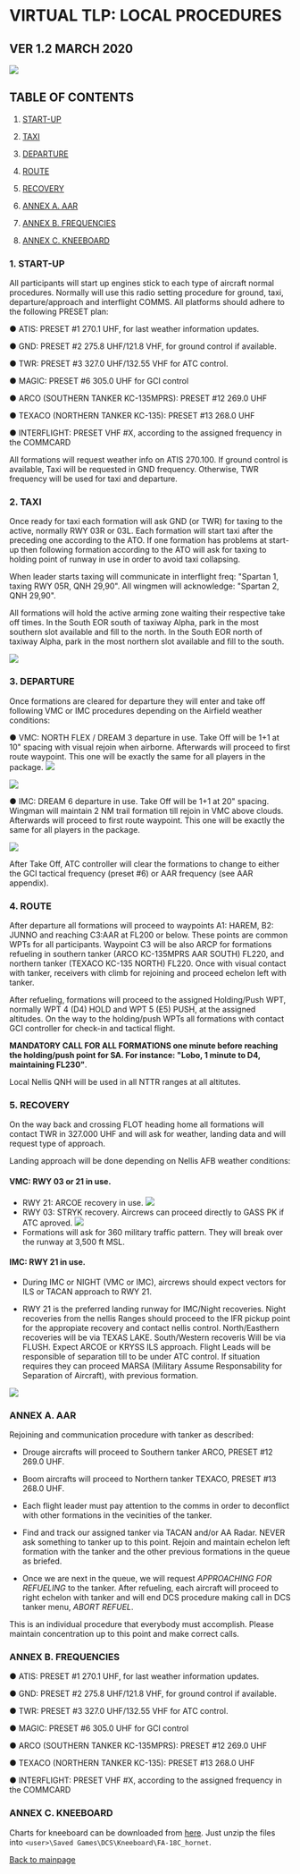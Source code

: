 # VIRTUAL TLP: LOCAL PROCEDURES

## VER 1.2 MARCH 2020

![](../Images/vTLPlogo.png)



## TABLE OF CONTENTS

1.  [START-UP](#1--start-up) 

2.  [TAXI](#2--taxi)

3.  [DEPARTURE](#3--departure)

4.  [ROUTE](#4--route)

5.  [RECOVERY](#5--recovery)

6.  [ANNEX A. AAR](#annex-a-aar)

7.  [ANNEX B. FREQUENCIES](#annex-b-frequencies)

8. [ANNEX C. KNEEBOARD](#annex-c-kneeboard)

### 1.  **START-UP**

All participants will start up engines stick to each type of aircraft normal procedures. Normally will use this radio setting procedure for ground, taxi, departure/approach and interflight COMMS. All platforms should adhere to the following PRESET plan:

● ATIS: PRESET #1 270.1 UHF, for last weather information updates.

● GND:  PRESET #2 275.8 UHF/121.8 VHF, for ground control if available.

● TWR:  PRESET #3 327.0 UHF/132.55 VHF for ATC control.

● MAGIC:  PRESET #6 305.0 UHF for GCI control

● ARCO (SOUTHERN TANKER KC-135MPRS):  PRESET #12 269.0 UHF

● TEXACO (NORTHERN TANKER KC-135):    PRESET #13 268.0 UHF

● INTERFLIGHT: PRESET VHF #X, according to the assigned frequency in the COMMCARD

All formations will request weather info on ATIS 270.100. If ground control is available, Taxi will be requested in GND frequency. Otherwise, TWR frequency will be used for taxi and departure.


### 2.  **TAXI**

Once ready for taxi each formation will ask GND (or TWR) for taxing to the active, normally RWY 03R or 03L. Each formation will start taxi after the preceding one according to the ATO. If one formation has problems at start-up then
following formation according to the ATO will ask for taxing to holding point of runway in use in order to avoid taxi collapsing.

When leader starts taxing will communicate in interflight freq: "Spartan 1, taxing RWY 05R, QNH 29,90". All wingmen will acknowledge: "Spartan 2, QNH 29,90".

All formations will hold the active arming zone waiting their respective take off times. In the South EOR south of taxiway Alpha, park in the most southern slot available and fill to the north. In the South EOR north of taxiway Alpha, park in the most northern slot available and fill to the south.

![](../Images/NellisAFB.png)

### 3.  **DEPARTURE**

Once formations are cleared for departure they will enter and take off following VMC or IMC procedures depending on the Airfield weather conditions:

● VMC: NORTH FLEX / DREAM 3 departure in use. Take Off will be 1+1 at 10" spacing with visual rejoin when airborne. Afterwards will proceed to first route waypoint. This one will be exactly the same for all players in the package.
 ![](../Images/FlexTurnout.jpg)
 
 ![](../Images/FlexTurnoutRWY21.jpg)
 
● IMC: DREAM 6 departure in use. Take Off will be 1+1 at 20" spacing. Wingman will maintain 2 NM trail formation till rejoin in VMC above clouds. Afterwards will proceed to first route waypoint. This one will be exactly the same for all players in the package.

![](../Images/Dream6.jpg)

After Take Off, ATC controller will clear the formations to change to either the GCI tactical frequency (preset #6) or AAR frequency (see AAR appendix).


### 4.  **ROUTE**

After departure all formations will proceed to  waypoints A1: HAREM,  B2: JUNNO and reaching C3:AAR at FL200 or below. These points are common WPTs for all participants. Waypoint C3 will be also ARCP for formations refueling in southern tanker (ARCO KC-135MPRS AAR SOUTH) FL220, and northern tanker (TEXACO KC-135 NORTH) FL220. 
Once with visual contact with tanker, receivers with climb for rejoining and proceed echelon left with tanker.

After refueling, formations will proceed to the assigned Holding/Push WPT, normally WPT 4 (D4) HOLD and WPT 5 (E5) PUSH, at the assigned altitudes. On the way to the holding/push WPTs all formations with contact GCI controller for check-in and tactical flight.

**MANDATORY CALL FOR ALL FORMATIONS one minute before reaching the holding/push point for SA. For instance: "Lobo, 1 minute to D4, maintaining FL230"**.

Local Nellis QNH will be used in all NTTR ranges at all altitutes.

### 5.  **RECOVERY**

On the way back and crossing FLOT heading home all formations will contact TWR in 327.000 UHF and will ask for weather, landing data and will request type of approach.

Landing approach will be done depending on Nellis AFB weather conditions:

#### VMC: RWY 03 or 21 in use.
 - RWY 21: ARCOE recovery in use.
 ![](../Images/ArcoeRecovery.jpg)
 - RWY 03: STRYK recovery. Aircrews can proceed directly to GASS PK if ATC aproved.
 ![](../Images/StrykRecovery.jpg)
 - Formations will ask for 360 military traffic pattern. They will break over the runway at 3,500 ft MSL.
 
#### IMC: RWY 21 in use.

 - During IMC or NIGHT (VMC or IMC), aircrews should expect vectors for ILS or TACAN approach to RWY 21.

 - RWY 21 is the preferred landing runway for IMC/Night recoveries. Night recoveries from the nellis Ranges should proceed to the IFR pickup point for the appropiate recovery and contact nellis control. North/Easthern recoveries will be via TEXAS LAKE. South/Western recoveris Will be via FLUSH. Expect ARCOE or KRYSS ILS approach. Flight Leads will be responsible of separation till to be under ATC control. If situation requires they can proceed MARSA (Military Assume Responsability for Separation of Aircraft), with previous formation.

![](../Images/ILS_RWY21.jpg)



### **ANNEX A. AAR**

 Rejoining and communication procedure with tanker as described:

 - Drouge aircrafts will proceed to Southern tanker ARCO, PRESET #12 269.0 UHF.
 
 - Boom aircrafts will proceed to Northern tanker TEXACO, PRESET #13 268.0 UHF.
 
 - Each flight leader must pay attention to the comms in order to deconflict with other formations in the vecinities of the tanker.

 - Find and track our assigned tanker via TACAN and/or AA Radar. NEVER ask something to tanker up to this point. Rejoin and maintain  echelon left formation with the tanker and the other previous formations in the queue as briefed.

 - Once we are next in the queue, we will request _APPROACHING FOR REFUELING_ to the tanker. After refueling, each aircraft will proceed to right echelon with tanker and will end DCS procedure making call in DCS tanker menu, _ABORT REFUEL_.

This is an individual procedure that everybody must accomplish. Please maintain concentration up to this point and make correct calls.


### **ANNEX B. FREQUENCIES**

● ATIS: PRESET #1 270.1 UHF, for last weather information updates.

● GND:  PRESET #2 275.8 UHF/121.8 VHF, for ground control if available.

● TWR:  PRESET #3 327.0 UHF/132.55 VHF for ATC control.

● MAGIC:  PRESET #6 305.0 UHF for GCI control

● ARCO (SOUTHERN TANKER KC-135MPRS):  PRESET #12 269.0 UHF

● TEXACO (NORTHERN TANKER KC-135):    PRESET #13 268.0 UHF

● INTERFLIGHT: PRESET VHF #X, according to the assigned frequency in the COMMCARD

### **ANNEX C. KNEEBOARD**

Charts for kneeboard can be downloaded from [here](https://drive.google.com/file/d/15K-QqFhZUXgYaeWMrcV6Ds45xlRituIQ/view?usp=sharing). Just unzip the files into ``<user>\Saved Games\DCS\Kneeboard\FA-18C_hornet``.

[Back to mainpage](../README.md)

